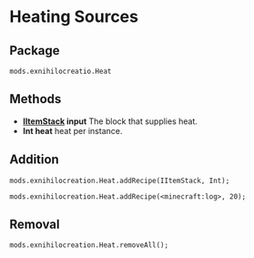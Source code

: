# Heating Sources

## Package
`mods.exnihilocreatio.Heat`

## Methods

- **[IItemStack](/Vanilla/Items/IItemStack/) input** The block that supplies heat.
- **Int heat** heat per instance.

## Addition

```zenscript
mods.exnihilocreation.Heat.addRecipe(IItemStack, Int);

mods.exnihilocreation.Heat.addRecipe(<minecraft:log>, 20);
```

## Removal 

```zenscript
mods.exnihilocreation.Heat.removeAll();
```
